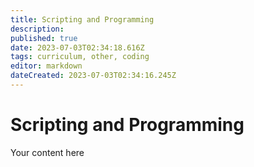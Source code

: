 ```yaml
---
title: Scripting and Programming
description: 
published: true
date: 2023-07-03T02:34:18.616Z
tags: curriculum, other, coding
editor: markdown
dateCreated: 2023-07-03T02:34:16.245Z
---
```


# Scripting and Programming
Your content here